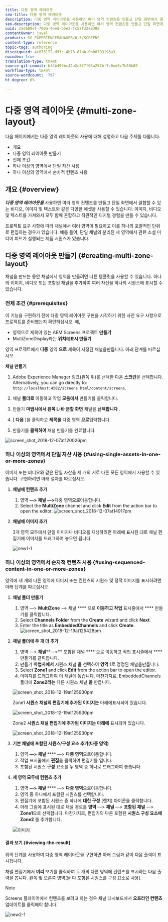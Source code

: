 ```yaml
---
title: 다중 영역 레이아웃
seo-title: 다중 영역 레이아웃
description: 다중 영역 레이아웃을 사용하면 여러 영역 컨텐츠를 만들고 단일 화면에서 결합할 수 있는 비디오, 이미지 및 텍스트와 같은 다양한 에셋을 사용할 수 있습니다. 자세한 내용은 이 페이지를 참조하십시오.
seo-description: 다중 영역 레이아웃을 사용하면 여러 영역 컨텐츠를 만들고 단일 화면에서 결합할 수 있는 비디오, 이미지 및 텍스트와 같은 다양한 에셋을 사용할 수 있습니다. 자세한 내용은 이 페이지를 참조하십시오.
uuid: 2ad689ef-700a-4eed-b5e2-fc57f2288388
contentOwner: jsyal
products: SG_EXPERIENCEMANAGER/6.5/SCREENS
content-type: reference
topic-tags: authoring
discoiquuid: 4c073172-d93c-4b73-87ab-0b08789193a3
noindex: true
translation-type: tm+mt
source-git-commit: bf4b499bc42a2c5f7f05a257bf7c8ed6c7b58b89
workflow-type: tm+mt
source-wordcount: '797'
ht-degree: 6%

---
```



# 다중 영역 레이아웃 {#multi-zone-layout}

다음 페이지에서는 다중 영역 레이아웃의 사용에 대해 설명하고 다음 주제를 다룹니다.

* 개요
* 다중 영역 레이아웃 만들기
* 전제 조건
* 하나 이상의 영역에서 단일 자산 사용
* 하나 이상의 영역에서 순차적 컨텐츠 사용

## 개요 {#overview}

***다중 영역 레이아웃을*** 사용하면 여러 영역 컨텐츠를 만들고 단일 화면에서 결합할 수 있는 비디오, 이미지 및 텍스트와 같은 다양한 에셋을 사용할 수 있습니다. 이미지, 비디오 및 텍스트를 가져와서 모두 함께 혼합하고 직관적인 디지털 경험을 만들 수 있습니다.

프로젝트 요구 사항에 따라 채널에서 여러 영역이 필요하고 이를 하나의 포괄적인 단위로 편집하는 경우가 있습니다. 예를 들어, 단일 채널의 분리된 세 영역에서 관련 소셜 미디어 피드가 실행되는 제품 시퀀스가 있습니다.

## 다중 영역 레이아웃 만들기 {#creating-multi-zone-layout}

채널을 만드는 동안 채널에서 영역을 만들려면 다른 템플릿을 사용할 수 있습니다. 하나의 이미지, 비디오 또는 포함된 채널을 추가하여 여러 자산을 하나의 시퀀스에 표시할 수 있습니다.

### 전제 조건 {#prerequisites}

이 기능을 구현하기 전에 다중 영역 레이아웃 구현을 시작하기 위한 사전 요구 사항으로 프로젝트를 준비했는지 확인하십시오. 예,

* 영역으로 제목이 있는 AEM Screens 프로젝트 **만들기**
* MultiZoneDisplay라는 **위치**&#x200B;에&#x200B;**표시 만들기**

영역 프로젝트에서 **다중** 영역 **으로** 제목이 지정된 채널을만듭니다. 아래 단계를 따르십시오.

**채널 만들기**

1. Adobe Experience Manager 링크(왼쪽 위)를 선택한 다음 **스크린**&#x200B;을 선택합니다. Alternatively, you can ﻿go directly to: `http://localhost:4502/screens.html/content/screens`.
1. 채널 **폴더로** 이동하고 작업 **모음에서** 만들기를 클릭합니다.

1. 만들기 **마법사에서 왼쪽 L-바 분할 화면** 채널을 **선택합니다** .

1. [ **다음** ]을 클릭하고 **제목을** 다중 영역 **으로**&#x200B;입력합니다.

1. 만들기를 **클릭하여** 채널 만들기를 완료합니다.

![screen_shot_2018-12-07at120026pm](assets/screen_shot_2018-12-07at120026pm.png)

### 하나 이상의 영역에서 단일 자산 사용 {#using-single-assets-in-one-or-more-zones}

이미지 또는 비디오와 같은 단일 자산을 세 개의 서로 다른 모든 영역에서 사용할 수 있습니다. 구현하려면 아래 절차를 따르십시오.

1. **채널에 컨텐츠 추가**

   1. 영역 **—> 채널** **—>**&#x200B;다중 영역&#x200B;**으로**&#x200B;이동합니다.
   1. Select the **MultiZone** channel and click **Edit** from the action bar to open the editor.
   ![screen_shot_2018-12-07at14917pm](assets/screen_shot_2018-12-07at14917pm.png)

1. **채널에 이미지 추가**

   3개 영역 모두에서 단일 이미지나 비디오를 재생하려면 아래에 표시된 대로 채널 편집기에 이미지를 드래그하여 놓으면 됩니다.

   ![new1-1](assets/new1-1.gif)

### 하나 이상의 영역에서 순차적 컨텐츠 사용 {#using-sequenced-content-in-one-or-more-zones}

영역에 세 개의 다른 영역에 이미지 또는 컨텐츠의 시퀀스 및 정적 이미지를 표시하려면 아래 단계를 따르십시오.

1. **채널 폴더 만들기**

   1. 영역 —> **MultiZone** —> 채널 **** 으로 **이동하고 작업** 표시줄에서 **** 만들기를 클릭합니다.
   1. Select **Channels Folder** from the **Create** wizard and click **Next**.
   1. Enter the title as **EmbeddedChannels** and click **Create**.
   ![screen_shot_2018-12-19at125428pm](assets/screen_shot_2018-12-19at125428pm.png)

1. **채널 폴더에 두 개 더 추가**

   1. 영역 —> **채널****—>** 포함된 채널 **** 으로 이동하고 작업 표시줄에서 **** 만들기를 클릭합니다.
   1. 만들기 **마법사에서** 시퀀스 채널 **을** 선택하여 **영역** 1로 명명된 채널을만듭니다.
   1. Select **Zone1** and click **Edit** from the action bar to open the editor.
   1. 이미지를 드래그하여 이 채널에 놓습니다.
   마찬가지로, EmbeddedChannels 폴더에 **Zone2라는** 다른 시퀀스 채널 **을** 만듭니다.

   ![screen_shot_2018-12-19at125930pm](assets/screen_shot_2018-12-19at125930pm.png)

   Zone1 **시퀀스 채널의 편집기에 추가된 이미지는** 아래에표시되어 있습니다.

   ![screen_shot_2018-12-19at125930pm](/help/user-guide/assets/multi-zone/multizone-1.png)

   Zone2 **시퀀스 채널 편집기에 추가된 이미지는 아래에** 표시되어 있습니다.

   ![screen_shot_2018-12-19at125930pm](/help/user-guide/assets/multi-zone/multizone-2.png)

1. **기본 채널에 포함된 시퀀스/구성 요소 추가(다중 영역)**

   1. 영역 **—> 채널** **** —> **다중 영역**&#x200B;으로이동합니다.
   1. 작업 표시줄에서 **편집**&#x200B;을 클릭하여 편집기를 엽니다.
   1. 포함된 시퀀스 **구성** 요소를 두 영역 중 하나로 드래그하여 놓습니다.

1. **세 영역 모두에 컨텐츠 추가**

   1. 영역 **—> 채널** **** —> **다중 영역**&#x200B;으로이동합니다.
   1. 영역 중 하나에서 포함된 시퀀스를 선택합니다.
   1. 편집기에 포함된 시퀀스 중 하나에 **대한 구성** (렌치) 아이콘을 클릭합니다.
   1. 아래 그림에 표시된 대로 채널 경로를 **영역** —> **채널** —> **포함된 채널** —> **Zone1**&#x200B;으로 선택합니다.
   마찬가지로, 편집기의 다른 포함된 **시퀀스 구성 요소에 Zone2** 를 추가합니다.

   ![이미지](/help/user-guide/assets/multi-zone/multizone-3.png)

#### 결과 보기 {#viewing-the-result}

위의 단계를 사용하여 다중 영역 레이아웃을 구현하면 아래 그림과 같이 다음 출력이 표시됩니다.

채널 편집기에서 **미리** 보기를 클릭하여 두 개의 다른 영역에 컨텐츠를 표시하는 다음 출력을 봅니다. 왼쪽 및 오른쪽 영역(둘 다 포함된 시퀀스를 구성 요소로 사용).

>[!NOTE]
>Screens 플레이어에서 컨텐츠를 보려고 하는 경우 채널 대시보드에서 **오프라인 컨텐츠** 업데이트를 클릭해야 합니다.

![new2-1](/help/user-guide/assets/multi-zone/screens-multi1.gif)


